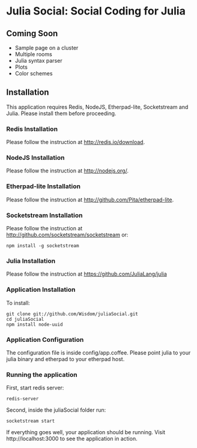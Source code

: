 Julia Social: Social Coding for Julia
====================

Coming Soon
--------------------
+ Sample page on a cluster
+ Multiple rooms
+ Julia syntax parser
+ Plots
+ Color schemes

Installation
--------------------
This application requires Redis, NodeJS, Etherpad-lite, Socketstream and Julia. Please install them before proceeding.

### Redis Installation
Please follow the instruction at http://redis.io/download.

### NodeJS Installation
Please follow the instruction at http://nodejs.org/.

### Etherpad-lite Installation
Please follow the instruction at http://github.com/Pita/etherpad-lite.

### Socketstream Installation
Please follow the instruction at http://github.com/socketstream/socketstream or:
    
    npm install -g socketstream

### Julia Installation
Please follow the instruction at https://github.com/JuliaLang/julia

### Application Installation

To install:

    git clone git://github.com/Wisdom/juliaSocial.git
    cd juliaSocial
    npm install node-uuid

### Application Configuration
The configuration file is inside config/app.coffee. Please point julia to your julia binary and etherpad to your etherpad host.

### Running the application

First, start redis server:

    redis-server

Second, inside the juliaSocial folder run:

    socketstream start

If everything goes well, your application should be running. Visit http://localhost:3000 to see the application in action.